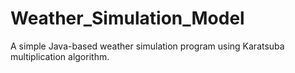 # Weather_Simulation_Model
A simple Java-based weather simulation program using Karatsuba multiplication algorithm.
